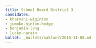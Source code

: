 ```yaml
---
title: School Board District 3
candidates:
- kharyshi-wiginton
- jumoke-hinton-hodge
- benjamin-lang
- lucky-narain
ballot: _ballots/oakland/2016-11-08.md
---
```

